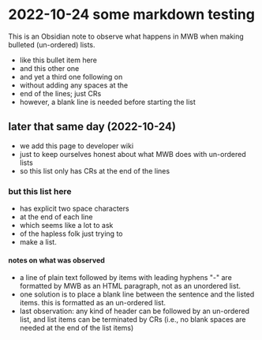 # 2022-10-24 some markdown testing

This is an Obsidian note to observe what happens in MWB when making bulleted (un-ordered) lists.  

- like this bullet item here
- and this other one
- and yet a third one following on
- without adding any spaces at the
- end of the lines; just CRs
- however, a blank line is needed before starting the list

## later that same day (2022-10-24)
- we add this page to developer wiki
- just to keep ourselves honest about what MWB does with un-ordered lists
- so this list only has CRs at the end of the lines

### but this list here
- has explicit two space characters  
- at the end of each line  
- which seems like a lot to ask  
- of the hapless folk just trying to  
- make a list.  

#### notes on what was observed
- a line of plain text followed by items with leading hyphens "-" are
  formatted by MWB as an HTML paragraph, not as an unordered list.
- one solution is to place a blank line between the sentence and the
  listed items. this is formatted as an un-ordered list.
- last observation: any kind of header can be followed by an
  un-ordered list, and list items can be terminated by CRs (i.e., no
  blank spaces are needed at the end of the list items)

